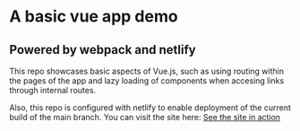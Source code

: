 # A basic vue app demo
## Powered by webpack and netlify

This repo showcases basic aspects of Vue.js, such as using routing within the pages of the app and lazy loading of components when accesing links through internal routes.

Also, this repo is configured with netlify to enable deployment of the current build of the main branch. You can visit the site here: [See the site in action](https://vuedemo-hdmsantander.netlify.app/)

